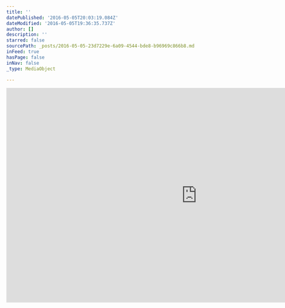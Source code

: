 ```yaml
---
title: ''
datePublished: '2016-05-05T20:03:19.084Z'
dateModified: '2016-05-05T19:36:35.737Z'
author: []
description: ''
starred: false
sourcePath: _posts/2016-05-05-23d7229e-6a09-4544-bde8-b96969c866b8.md
inFeed: true
hasPage: false
inNav: false
_type: MediaObject

---
```

<iframe src="https://cdn.embedly.com/widgets/media.html?src=https%3A%2F%2Fplayer.vimeo.com%2Fvideo%2F164548974&amp;url=https%3A%2F%2Fvimeo.com%2F164548974&amp;image=http%3A%2F%2Fi.vimeocdn.com%2Fvideo%2F568182648_1280.jpg&amp;key=b7d04c9b404c499eba89ee7072e1c4f7&amp;type=text%2Fhtml&amp;schema=vimeo" width="1000" height="563" scrolling="no" frameborder="0" allowfullscreen="" style=""></iframe>